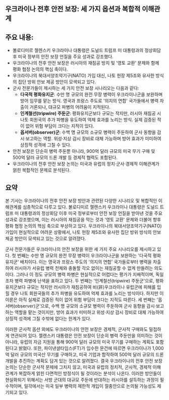 ## 우크라이나 전후 안전 보장: 세 가지 옵션과 복합적 이해관계

## 주요 내용:
*   볼로디미르 젤렌스키 우크라이나 대통령은 도널드 트럼프 미 대통령과의 정상회담 후 미국 정부의 안전 보장 언질을 주요 성과로 강조했다.
*   우크라이나의 전후 안전 보장은 러시아의 재침공 방지 및 '영토 교환' 문제와 함께 평화 협정 논의의 핵심 축이다.
*   우크라이나의 북대서양조약기구(NATO) 가입 대신, 나토 헌장 제5조와 유사한 방식의 집단 방위 안보 제공 방안이 모색되고 있다.
*   군사 전문가들이 제시하는 세 가지 안전 보장 시나리오는 다음과 같다:
    *   **다국적 평화유지군**: 수만 명 규모의 완전 무장 병력이 우크라이나군을 보완하며 방어 임무를 맡는 방식. 영국과 프랑스 주도로 '의지의 연합' 국가들에서 병력 차출이 거론되나, 대규모 파병의 어려움이 지적된다.
    *   **인계철선(tripwire) 주둔군**: 평화유지군보다 규모는 작지만, 러시아 재침공 시 나토 회원국의 추가 파병을 유도하여 억제 효과를 노리는 방식. 실제 검증된 적이 없어 위험 부담이 크다는 지적이 있다.
    *   **옵서버(observer)군**: 수백 명 규모의 소규모 병력이 주둔하여 군사 동향을 감시·보고하는 역할. 위성·지상 감시 장비로 대체 가능하며 방어 효과가 미미하여 상징적 성격에 그칠 수 있다.
*   안전 보장은 단순히 병력 주둔뿐 아니라, 900억 달러 규모의 미국 무기 구매 및 500억 달러 규모의 드론 개발 등 경제적 협력도 포함된다.
*   우크라이나의 전후 안전 보장 논의는 미국과 유럽의 정치·군사·경제적 이해관계가 얽힌 복합적인 문제로 분석된다.

## 요약
본 기사는 우크라이나의 전후 안전 보장 방안과 관련된 다양한 시나리오 및 복합적인 이해관계를 심층적으로 다루고 있다. 볼로디미르 젤렌스키 우크라이나 대통령은 도널드 트럼프 미 대통령과의 정상회담 이후 미국 정부로부터 안전 보장 언질을 받아낸 것을 주요 성과로 강조했으며, 이는 러시아의 재침공을 막는 것과 '영토 교환' 문제와 더불어 향후 평화 협정 논의의 핵심 축으로 부상하고 있다. 우크라이나의 북대서양조약기구(NATO) 가입이 현실적으로 어려운 상황에서, 나토 헌장 제5조와 유사한 집단 방위 방식의 안보 제공 방안이 모색되고 있는 것으로 알려졌다.

군사 전문가들은 우크라이나의 안전 보장을 위한 세 가지 주요 시나리오를 제시하고 있다. 첫 번째는 수만 명 규모의 완전 무장 병력이 우크라이나군을 보완하는 '다국적 평화유지군' 배치이다. 이는 영국과 프랑스 주도의 '의지의 연합' 국가들로부터 병력을 차출하여 러시아가 서유럽 병력 전체와 충돌할 각오 없이는 재침공할 수 없게 만들려는 의도이다. 그러나 이 정도 규모의 병력 파병은 현실적으로 어렵다는 평가가 지배적이며, 독일조차 병력 파병에 난색을 표하고 있다. 두 번째는 '인계철선(tripwire) 주둔군'으로, 평화유지군보다 규모는 작지만 러시아가 재침공하여 비(非)우크라이나 유럽군에 피해를 입힐 경우 나토 회원국들의 추가 파병을 유도하여 억제 효과를 노리는 방식이다. 하지만 이 이론은 아직 실제로 검증된 적이 없어 위험 부담이 크다는 지적도 따른다. 세 번째는 '옵서버(observer)군'으로, 수백 명 규모의 소규모 병력이 주둔하여 군사 동향을 감시·보고하는 역할을 맡는 것이지만, 방어 효과가 미미하고 위성·지상 감시 장비로 대체 가능하여 상징적 성격에 그칠 수밖에 없다는 한계가 있다.

이러한 군사적 옵션 외에도 우크라이나의 안전 보장은 경제적, 군사적 구매와도 밀접하게 연관되어 있다. 젤렌스키 대통령은 안전 보장이 단순히 병력 주둔만을 의미하는 것이 아니라, 유럽의 자금 지원을 통해 900억 달러 규모의 미국 무기를 구매하는 계획도 포함된다고 밝혔다. 또한, 파이낸셜타임스(FT)가 입수한 문건에 따르면 우크라이나가 1,000억 달러 규모의 미국산 무기를 구매하고, 미국 기업과 합작하여 500억 달러 규모의 드론 개발을 추진하는 계획도 담겨 있는 것으로 알려졌다. 결국 우크라이나의 전후 안전 보장 논의는 단순한 군사적 문제에 그치지 않고, 미국과 유럽의 정치적, 군사적, 경제적 이해관계가 복잡하게 얽힌 다면적인 방정식이 될 것이라는 분석이 나온다. 이러한 방안들이 현실화되기 위해서는 서방 군대의 대규모 주둔에 반대하는 러시아를 설득하는 과정이 필수적이며, 일각에서는 미국 일부 병력의 제한적 개입이 절충안으로 논의될 가능성도 제기되고 있다.